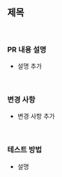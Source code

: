 <!-- title은 짧고 간결한 요약으로 작성, 영어로 작성할 것 -->
<!-- 작성 예시 : click_main.py -->

<!-- 제목, 짧고 간결하게 요약하여 작성, 한국으로 작성할 것 -->
<!-- 작성 예시 : ## 버튼 클릭 유무 확인 -->
## 제목


<br/>


<!-- 설명, 변경한 내용에 대해 간단히 설명 -->
<!-- 왜 이러한 변경이 필요한지, 어떤 문제를 해결하는지 작성 -->
<!-- 작성 예시 -->
<!-- ### PR 내용 설명
- 변수 `변수명` 추가 : 말의 점수를 추적하는 변수입니다. 57번째 코드에 존재합니다.
- OOO 부분에 오류가 존재합니다.-->
### PR 내용 설명
- 설명 추가


<br/>


<!-- 변경 사항, 주요 변경 사항을 나열 -->
<!-- 작성 예시 -->
<!-- ### 변경 사항
- 기능 A 추가
- 버그 B 수정
- 코드 스타일 C 개성 -->
### 변경 사항
- 변경 사항 추가


<br/>


<!-- 테스트 방법에 대하여 설명 -->
<!-- 작성 예시 -->
<!-- ### 테스트 방법
- 본래 `main.py` 대신 `click_main.py`로 실행. 실행 시 파일명을 `main.py`로 바꿔줘야 함.
- `main.py`로 실행 -->
### 테스트 방법
- 설명



<!-- 모든 파일명은 '[type] 파일명'을 따름 -->
<!-- type : feat(처음 PR를 올릴 때), fix(수정한 파일) -->
<!-- 예시 : [feat] click_main.py, [fix] click_main.py -->
